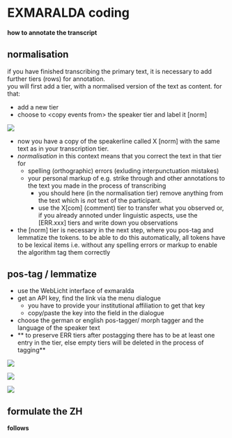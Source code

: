 # EXMARALDA coding
#### how to annotate the transcript
## normalisation
if you have finished transcribing the primary text, it is necessary to add further tiers (rows) for annotation.  
you will first add a tier, with a normalised version of the text as content. for that:

- add a new tier
- choose to \<copy events from\> the speaker tier and label it [norm]   

![][image-7-1]

- now you have a copy of the speakerline called X [norm] with the same text as in your transcription tier.
- *normalisation* in this context means that you correct the text in that tier for 
	- spelling (orthographic) errors (exluding interpunctuation mistakes)
	- your personal markup of e.g. strike through and other annotations to the text you made in the process of transcribing
		- you should here (in the normalisation tier) remove anything from the text which is *not* text of the participant. 
		- use the X[com] (comment) tier to transfer what you observed or, if you already annoted under linguistic aspects, use the [ERR.xxx] tiers and write down you observations
- the [norm] tier is necessary in the next step, where you pos-tag and lemmatize the tokens. to be able to do this automatically, all tokens have to be lexical items i.e. without any spelling errors or markup to enable the algorithm tag them correctly

## pos-tag / lemmatize
- use the WebLicht interface of exmaralda
- get an API key, find the link via the menu dialogue
	- you have to provide your institutional affiliation to get that key
	- copy/paste the key into the field in the dialogue
- choose the german or english pos-tagger/ morph tagger and the language of the speaker text
- ** to preserve ERR tiers after postagging there has to be at least one entry in the tier, else empty tiers will be deleted in the process of tagging**

![][image-7-2]

![][image-7-3]

![][image-7-4]

## formulate the ZH
**follows**

[image-7-1]:	https://ada-sub.dh-index.org/school/api/png/ses-overview/exm_2_10a.png
[image-7-2]:	https://ada-sub.dh-index.org/school/api/png/ses-overview/exm_2_11a.png
[image-7-3]:	https://ada-sub.dh-index.org/school/api/png/ses-overview/exm_2_11b.png
[image-7-4]:	https://ada-sub.dh-index.org/school/api/png/ses-overview/exm_2_11c.png
